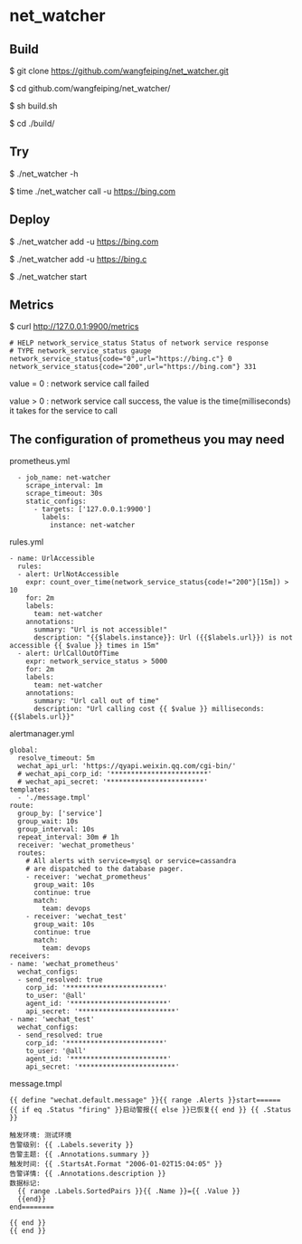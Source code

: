 # net_watcher

## Build

$ git clone https://github.com/wangfeiping/net_watcher.git

$ cd github.com/wangfeiping/net_watcher/

$ sh build.sh

$ cd ./build/

## Try

$ ./net_watcher -h

$ time ./net_watcher call -u https://bing.com

## Deploy

$ ./net_watcher add -u https://bing.com

$ ./net_watcher add -u https://bing.c

$ ./net_watcher start

## Metrics

$ curl http://127.0.0.1:9900/metrics

```
# HELP network_service_status Status of network service response 
# TYPE network_service_status gauge
network_service_status{code="0",url="https://bing.c"} 0
network_service_status{code="200",url="https://bing.com"} 331
```

value = 0 : network service call failed

value > 0 : network service call success, the value is the time(milliseconds) it takes for the service to call

## The configuration of prometheus you may need

prometheus.yml

```
  - job_name: net-watcher
    scrape_interval: 1m
    scrape_timeout: 30s
    static_configs:
      - targets: ['127.0.0.1:9900']
        labels:
          instance: net-watcher
```

rules.yml

```
- name: UrlAccessible
  rules:
  - alert: UrlNotAccessible
    expr: count_over_time(network_service_status{code!="200"}[15m]) > 10
    for: 2m
    labels:
      team: net-watcher
    annotations:
      summary: "Url is not accessible!"
      description: "{{$labels.instance}}: Url ({{$labels.url}}) is not accessible {{ $value }} times in 15m"
  - alert: UrlCallOutOfTime
    expr: network_service_status > 5000
    for: 2m
    labels:
      team: net-watcher
    annotations:
      summary: "Url call out of time"
      description: "Url calling cost {{ $value }} milliseconds: {{$labels.url}}"
```

alertmanager.yml

```
global:
  resolve_timeout: 5m
  wechat_api_url: 'https://qyapi.weixin.qq.com/cgi-bin/'
  # wechat_api_corp_id: '************************'
  # wechat_api_secret: '************************'
templates:
  - './message.tmpl'
route:
  group_by: ['service']
  group_wait: 10s
  group_interval: 10s
  repeat_interval: 30m # 1h
  receiver: 'wechat_prometheus'
  routes:
    # All alerts with service=mysql or service=cassandra
    # are dispatched to the database pager.
    - receiver: 'wechat_prometheus'
      group_wait: 10s
      continue: true
      match:
        team: devops
    - receiver: 'wechat_test'
      group_wait: 10s
      continue: true
      match:
        team: devops
receivers:
- name: 'wechat_prometheus'
  wechat_configs:
  - send_resolved: true
    corp_id: '************************'
    to_user: '@all'
    agent_id: '************************'
    api_secret: '************************'
- name: 'wechat_test'
  wechat_configs:
  - send_resolved: true
    corp_id: '************************'
    to_user: '@all'
    agent_id: '************************'
    api_secret: '************************'
```

message.tmpl

```
{{ define "wechat.default.message" }}{{ range .Alerts }}start======
{{ if eq .Status "firing" }}启动警报{{ else }}已恢复{{ end }} {{ .Status }}

触发环境: 测试环境
告警级别: {{ .Labels.severity }}
告警主题: {{ .Annotations.summary }}
触发时间: {{ .StartsAt.Format "2006-01-02T15:04:05" }}
告警详情: {{ .Annotations.description }}
数据标记:
  {{ range .Labels.SortedPairs }}{{ .Name }}={{ .Value }}
  {{end}}
end========

{{ end }}
{{ end }}
```

